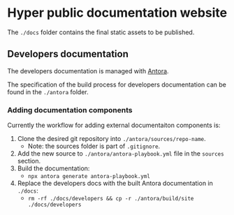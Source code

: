 # Hyper public documentation website

The `./docs` folder contains the final static assets to be published.


## Developers documentation

The developers documentation is managed with [Antora](https://antora.org).

The specification of the build process for developers documentation can be
found in the `./antora` folder.

### Adding documentation components

Currently the workflow for adding external documentaiton components is:

1. Clone the desired git repository into `./antora/sources/repo-name`.
    - Note: the sources folder is part of `.gitignore`.
2. Add the new source to `./antora/antora-playbook.yml` file in the `sources` section.
3. Build the documentation:
    - `npx antora generate antora-playbook.yml`
4. Replace the developers docs with the built Antora documentation in `./docs`:
    - `rm -rf ./docs/developers && cp -r ./antora/build/site ./docs/developers`
